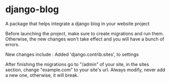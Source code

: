# django-blog
A package that helps integrate a django blog in your website project

Before launching the project, make sure to create migrations and run them. Otherwise, the new changes won't take effect 
and you will have a bunch of errors.

New changes include :
    Added 'django.contrib.sites', to settings

After finishing the migrations go to "/admin" of your site, in the sites section, change "example.com" to your site's
url. Always modify, never add a new one, otherwise, it will break.